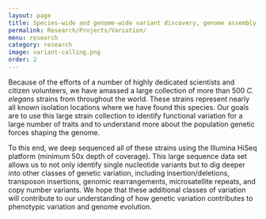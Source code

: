 ```yaml
---
layout: page
title: Species-wide and genome-wide variant discovery, genome assembly, and annotation
permalink: Research/Projects/Variation/
menu: research
category: research
image: variant-calling.png
order: 2
---
```


Because of the efforts of a number of highly dedicated scientists and citizen volunteers, we have amassed a large collection of more than 500 *C. elegans* strains from throughout the world. These strains represent nearly all known isolation locations where we have found this species. Our goals are to use this large strain collection to identify functional variation for a large number of traits and to understand more about the population genetic forces shaping the genome.

To this end, we deep sequenced all of these strains using the Illumina HiSeq platform (minimum 50x depth of coverage). This large sequence data set allows us to not only identify single nucleotide variants but to dig deeper into other classes of genetic variation, including insertion/deletions, transposon insertions, genomic rearrangements, microsatellite repeats, and copy number variants. We hope that these additional classes of variation will contribute to our understanding of how genetic variation contributes to phenotypic variation and genome evolution.
